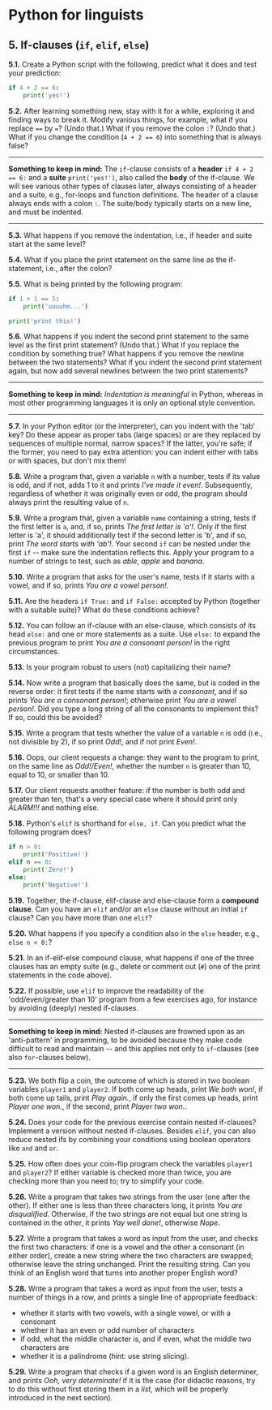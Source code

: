 # Python for linguists


## 5. If-clauses (`if`, `elif`, `else`)

**5.1.** Create a Python script with the following, predict what it does and test your prediction:

```python
if 4 + 2 == 6:
    print('yes!')
```


**5.2.** After learning something new, stay with it for a while, exploring it and finding ways to break it. Modify various things, for example, what if you replace `==` by `=`? (Undo that.) What if you remove the colon `:`? (Undo that.) What if you change the condition (`4 + 2 == 6`) into something that is always false?

- - - - - -
**Something to keep in mind:** The `if`-clause consists of a **header** `if 4 + 2 == 6:` and a **suite** `print('yes!')`, also called the **body** of the if-clause. We will see various other types of clauses later, always consisting of a header and a suite, e.g., for-loops and function definitions. The header of a clause always ends with a colon `:`. The suite/body typically starts on a new line, and must be indented.
- - - - -

**5.3.** What happens if you remove the indentation, i.e., if header and suite start at the same level?

**5.4.** What if you place the print statement on the same line as the if-statement, i.e., after the colon?

**5.5.** What is being printed by the following program:

```python
if 1 + 1 == 5:
    print('uuuuhm...')

print('print this!')
```


**5.6.** What happens if you indent the second print statement to the same level as the first print statement? (Undo that.) What if you replace the condition by something true? What happens if you remove the newline between the two statements? What if you indent the second print statement again, but now add several newlines between the two print statements?

- - - - - -
**Something to keep in mind:** _Indentation is meaningful_ in Python, whereas in most other programming languages it is only an optional style convention.
- - - - -

**5.7.** In your Python editor (or the interpreter), can you indent with the 'tab' key? Do these appear as proper tabs (large spaces) or are they replaced by sequences of multiple normal, narrow spaces? If the latter, you're safe; if the former, you need to pay extra attention: you can indent either with tabs or with spaces, but don't mix them!

**5.8.** Write a program that, given a variable `n` with a number, tests if its value is odd, and if not, adds 1 to it and prints _I've made it even!_. Subsequently, regardless of whether it was originally even or odd, the program should always print the resulting value of `n`.

**5.9.** Write a program that, given a variable `name` containing a string, tests if the first letter is `a`, and, if so, prints _The first letter is 'a'!_. Only if the first letter is 'a', it should additionally test if the second letter is 'b', and if so, print _The word starts with 'ab'!_. Your second `if` can be nested under the first `if` -- make sure the indentation reflects this. Apply your program to a number of strings to test, such as _able_, _apple_ and _banana_.

**5.10.** Write a program that asks for the user's name, tests if it starts with a vowel, and if so, prints _You are a vowel person!_.

**5.11.** Are the headers `if True:` and `if False:` accepted by Python (together with a suitable suite)? What do these conditions achieve?

**5.12.** You can follow an if-clause with an else-clause, which consists of its head `else:` and one or more statements as a suite. Use `else:` to expand the previous program to print _You are a consonant person!_ in the right circumstances.

**5.13.** Is your program robust to users (not) capitalizing their name?

**5.14.** Now write a program that basically does the same, but is coded in the reverse order: it first tests if the name starts with a _consonant_, and if so prints _You are a consonant person!_; otherwise print _You are a vowel person!_. Did you type a long string of all the consonants to implement this? If so, could this be avoided?

**5.15.** Write a program that tests whether the value of a variable `n` is odd (i.e., not divisible by 2), if so print _Odd!_, and if not print _Even!_.

**5.16.** Oops, our client requests a change: they want to the program to print, on the same line as _Odd!/Even!_, whether the number `n` is greater than 10, equal to 10, or smaller than 10.

**5.17.** Our client requests another feature: if the number is both odd and greater than ten, that's a very special case where it should print only _ALARM!!!_ and nothing else.

**5.18.** Python's `elif` is shorthand for `else, if`. Can you predict what the following program does?

```python
if n > 0:
    print('Positive!')
elif n == 0:
    print('Zero!')
else:
    print('Negative!')
```


**5.19.** Together, the if-clause, elif-clause and else-clause form a **compound clause**. Can you have an `elif` and/or an `else` clause without an initial `if` clause? Can you have more than one `elif`?

**5.20.** What happens if you specify a condition also in the `else` header, e.g., `else n < 0:`?

**5.21.** In an if-elif-else compound clause, what happens if one of the three clauses has an empty suite (e.g., delete or comment out (`#`) one of the print statements in the code above).

**5.22.** If possible, use `elif` to improve the readability of the 'odd/even/greater than 10' program from a few exercises ago, for instance by avoiding (deeply) nested if-clauses.

- - - - - -
**Something to keep in mind:** Nested if-clauses are frowned upon as an 'anti-pattern' in programming, to be avoided because they make code difficult to read and maintain -- and this applies not only to `if`-clauses (see also `for`-clauses below).
- - - - -

**5.23.** We both flip a coin, the outcome of which is stored in two boolean variables `player1` and `player2`. If both come up heads, print _We both won!_, if both come up tails, print _Play again._, if only the first comes up heads, print _Player one won._, if the second, print _Player two won._.

**5.24.** Does your code for the previous exercise contain nested if-clauses? Implement a version without nested if-clauses. Besides `elif`, you can also reduce nested ifs by combining your conditions using boolean operators like `and` and `or`.

**5.25.** How often does your coin-flip program check the variables `player1` and `player2`? If either variable is checked more than twice, you are checking more than you need to; try to simplify your code.

**5.26.** Write a program that takes two strings from the user (one after the other). If either one is less than three characters long, it prints _You are disqualified_. Otherwise, if the two strings are not equal but one string is contained in the other, it prints _Yay well done!_, otherwise _Nope_.

**5.27.** Write a program that takes a word as input from the user, and checks the first two characters: if one is a vowel and the other a consonant (in either order), create a new string where the two characters are swapped; otherwise leave the string unchanged. Print the resulting string. Can you think of an English word that turns into another proper English word?

**5.28.** Write a program that takes a word as input from the user, tests a number of things in a row, and prints a single line of appropriate feedback: 
- whether it starts with two vowels, with a single vowel, or with a consonant 
- whether it has an even or odd number of characters 
- if odd, what the middle character is, and if even, what the middle two characters are 
- whether it is a palindrome (hint: use string slicing).

**5.29.** Write a program that checks if a given word is an English determiner, and prints _Ooh, very determinate!_ if it is the case (for didactic reasons, try to do this without first storing them in a _list_, which will be properly introduced in the next section).

